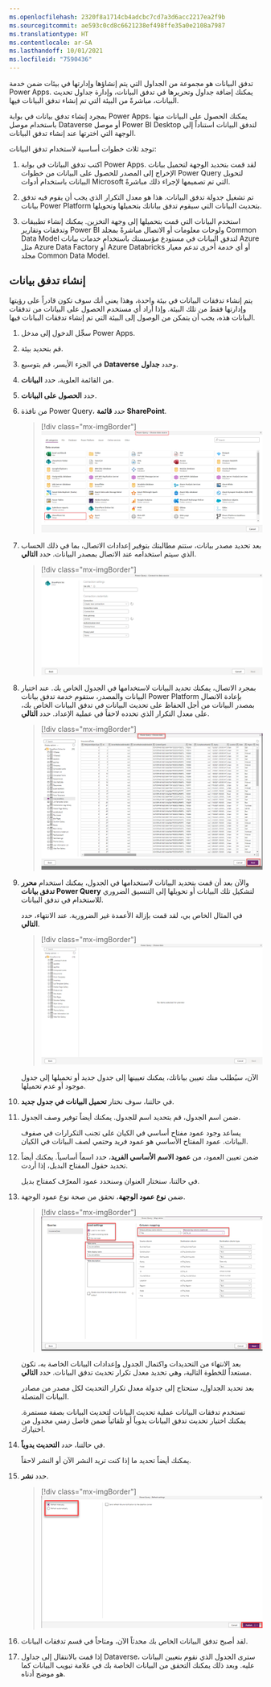 ```yaml
---
ms.openlocfilehash: 2320f8a1714cb4adcbc7cd7a3d6acc2217ea2f9b
ms.sourcegitcommit: ae593c0cd8c6621238ef498ffe35a0e2108a7987
ms.translationtype: HT
ms.contentlocale: ar-SA
ms.lasthandoff: 10/01/2021
ms.locfileid: "7590436"
---
```

تدفق البيانات هو مجموعة من الجداول التي يتم إنشاؤها وإدارتها في بيئات ضمن خدمة Power Apps. يمكنك إضافة جداول وتحريرها في تدفق البيانات، وإدارة جداول تحديث البيانات، مباشرةً من البيئة التي تم إنشاء تدفق البيانات فيها.

بمجرد إنشاء تدفق بيانات في بوابة Power Apps، يمكنك الحصول على البيانات منها باستخدام موصل Dataverse أو موصل Power BI Desktop لتدفق البيانات استناداً إلى الوجهة التي اخترتها عند إنشاء تدفق البيانات.

توجد ثلاث خطوات أساسية لاستخدام تدفق البيانات:

1. اكتب تدفق البيانات في بوابة Power Apps. لقد قمت بتحديد الوجهة لتحميل بيانات الإخراج إلى المصدر للحصول على البيانات من خطوات Power Query لتحويل البيانات باستخدام أدوات Microsoft التي تم تصميمها لإجراء ذلك مباشرةً.

1. تم تشغيل جدولة تدفق البيانات. هذا هو معدل التكرار الذي يجب أن يقوم فيه تدفق بيانات Power Platform بتحديث البيانات التي سيقوم تدفق بياناتك بتحميلها وتحويلها.

1. استخدم البيانات التي قمت بتحميلها إلى وجهة التخزين. يمكنك إنشاء تطبيقات وتدفقات وتقارير Power BI ولوحات معلومات أو الاتصال مباشرةً بمجلد Common Data Model لتدفق البيانات في مستودع مؤسستك باستخدام خدمات بيانات Azure مثل Azure Data Factory أو Azure Databricks أو أي خدمة أخرى تدعم معيار مجلد Common Data Model.

## <a name="create-a-dataflow"></a>إنشاء تدفق بيانات
يتم إنشاء تدفقات البيانات في بيئة واحدة، وهذا يعني أنك سوف تكون قادراً على رؤيتها وإدارتها فقط من تلك البيئة. وإذا أراد أي مستخدم الحصول على البيانات من تدفقات البيانات هذه، يجب أن يتمكن من الوصول إلى البيئة التي تم إنشاء تدفقات البيانات فيها.

1.  سجِّل الدخول إلى مدخل Power Apps.

1.  قم بتحديد بيئة.

1.  في الجزء الأيسر، قم بتوسيع **Dataverse** وحدد **جداول**.

1. من القائمة العلوية، حدد **البيانات**.

1. حدد **الحصول على البيانات**.

1. من نافذة Power Query، حدد **قائمة SharePoint**.

    > [!div class="mx-imgBorder"]
    > [![لقطة شاشة لنافذة اختيار مصدر البيانات مع تحديد قائمة Sharepoint عبر الإنترنت.](../media/5a-import-dataflow-select-source.png)](../media/5a-import-dataflow-select-source.png#lightbox)

1. بعد تحديد مصدر بيانات، ستتم مطالبتك بتوفير إعدادات الاتصال، بما في ذلك الحساب الذي سيتم استخدامه عند الاتصال بمصدر البيانات. حدد **التالي**.

    > [!div class="mx-imgBorder"]
    > [![لقطة شاشة لإعدادات الاتصال.](../media/5a-import-dataflow-select-source-connection.png)](../media/5a-import-dataflow-select-source-connection.png#lightbox)

1. بمجرد الاتصال، يمكنك تحديد البيانات لاستخدامها في الجدول الخاص بك. عند اختيار البيانات والمصدر، ستقوم خدمة تدفق بيانات Power Platform بإعادة الاتصال بمصدر البيانات من أجل الحفاظ على تحديث البيانات في تدفق البيانات الخاص بك، على معدل التكرار الذي تحدده لاحقاً في عملية الإعداد. حدد **التالي**.

    > [!div class="mx-imgBorder"]
    > [![لقطة شاشة لنافذة اختيار البيانات مع زر التالي.](../media/5a-import-dataflow-select-source-choose-data.png)](../media/5a-import-dataflow-select-source-choose-data.png#lightbox)

1. والآن بعد أن قمت بتحديد البيانات لاستخدامها في الجدول، يمكنك استخدام **محرر تدفق بيانات Power Query** لتشكيل تلك البيانات أو تحويلها إلى التنسيق الضروري للاستخدام في تدفق البيانات.

    في المثال الخاص بي، لقد قمت بإزالة الأعمدة غير الضرورية. عند الانتهاء، حدد **التالي**.

    > [!div class="mx-imgBorder"]
    > [![لقطة شاشة لنافذة تحرير power query](../media/5a-import-dataflow-select-source-power-query-edit.png)](../media/5a-import-dataflow-select-source-power-query-edit.png#lightbox)

    الآن، سيُطلب منك تعيين بياناتك، يمكنك تعيينها إلى جدول جديد أو تحميلها إلى جدول موجود أو عدم تحميلها.

1. في حالتنا، سوف نختار **تحميل البيانات في جدول جديد**. 

1. ضمن اسم الجدول، قم بتحديد اسم للجدول. يمكنك أيضاً توفير وصف الجدول.

    يساعد وجود عمود مفتاح أساسي في الكيان على تجنب التكرارات في صفوف البيانات. عمود المفتاح الأساسي هو عمود فريد وحتمي لصف البيانات في الكيان. 

1. ضمن تعيين العمود، من **عمود الاسم الأساسي الفريد**، حدد اسماً أساسياً. يمكنك أيضاً تحديد حقول المفتاح البديل، إذا أردت.

    في حالتنا، سنختار العنوان وسنحدد عمود المعرّف كمفتاح بديل.

1. ضمن **نوع عمود الوجهة**، تحقق من صحة نوع عمود الوجهة.

    > [!div class="mx-imgBorder"]
    > [![لقطة شاشة لإعدادات التحميل وتفاصيل الجدول وتعيين العمود.](../media/5a-import-dataflow-destination-mapping.png)](../media/5a-import-dataflow-destination-mapping.png#lightbox)

    بعد الانتهاء من التحديدات واكتمال الجدول وإعدادات البيانات الخاصة به، تكون مستعداً للخطوة التالية، وهي تحديد معدل تكرار تحديث تدفق البيانات. حدد **التالي**.
    
    بعد تحديد الجداول، ستحتاج إلى جدولة معدل تكرار التحديث لكل مصدر من مصادر البيانات المتصلة.
    
    تستخدم تدفقات البيانات عملية تحديث البيانات لتحديث البيانات بصفة مستمرة. يمكنك اختيار تحديث تدفق البيانات يدوياً أو تلقائياً ضمن فاصل زمني مجدول من اختيارك. 

1. في حالتنا، حدد **التحديث يدوياً**.

    يمكنك أيضاً تحديد ما إذا كنت تريد النشر الآن أو النشر لاحقاً.

1. حدد **نشر**.

    > [!div class="mx-imgBorder"]
    > [![لقطة شاشة لإعدادات التحديث مع التحديد يدوياً.](../media/5a-import-dataflow-refresh.png)](../media/5a-import-dataflow-refresh.png#lightbox)

1. لقد أصبح تدفق البيانات الخاص بك محدثاً الآن، ومتاحاً في قسم تدفقات البيانات.

1. إذا قمت بالانتقال إلى جداول Dataverse، سترى الجدول الذي نقوم بتعيين البيانات عليه. وبعد ذلك يمكنك التحقق من البيانات الخاصة بك في علامة تبويب البيانات كما هو موضح أدناه. 

